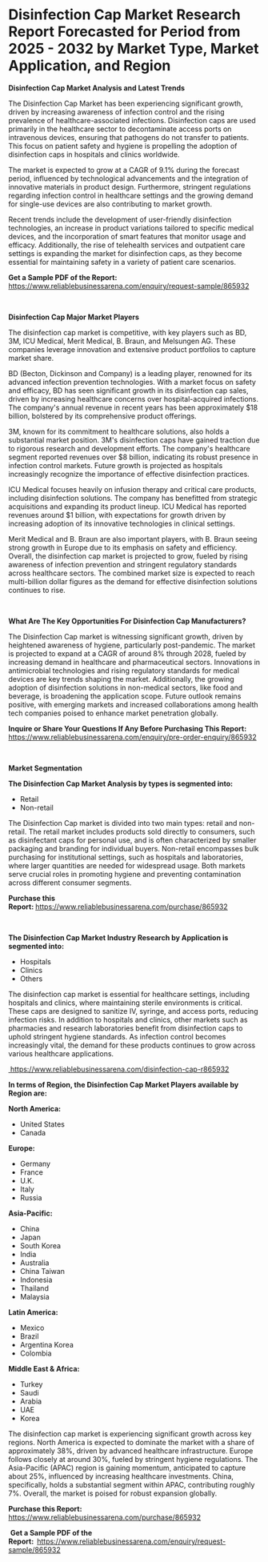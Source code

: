 <p><h1>Disinfection Cap Market Research Report Forecasted for Period from 2025 -  2032 by Market Type, Market Application, and Region</h1></p><p><strong>Disinfection Cap Market Analysis and Latest Trends</strong></p>
<p><p>The Disinfection Cap Market has been experiencing significant growth, driven by increasing awareness of infection control and the rising prevalence of healthcare-associated infections. Disinfection caps are used primarily in the healthcare sector to decontaminate access ports on intravenous devices, ensuring that pathogens do not transfer to patients. This focus on patient safety and hygiene is propelling the adoption of disinfection caps in hospitals and clinics worldwide.</p><p>The market is expected to grow at a CAGR of 9.1% during the forecast period, influenced by technological advancements and the integration of innovative materials in product design. Furthermore, stringent regulations regarding infection control in healthcare settings and the growing demand for single-use devices are also contributing to market growth. </p><p>Recent trends include the development of user-friendly disinfection technologies, an increase in product variations tailored to specific medical devices, and the incorporation of smart features that monitor usage and efficacy. Additionally, the rise of telehealth services and outpatient care settings is expanding the market for disinfection caps, as they become essential for maintaining safety in a variety of patient care scenarios.</p></p>
<p><strong>Get a Sample PDF of the Report:&nbsp;</strong> <a href="https://www.reliablebusinessarena.com/enquiry/request-sample/865932?utm_campaign=3164&utm_medium=2&utm_source=Github&utm_content=ia&utm_term=13042025&utm_id=disinfection-cap">https://www.reliablebusinessarena.com/enquiry/request-sample/865932</a></p>
<p>&nbsp;</p>
<p><strong>Disinfection Cap Major Market Players</strong></p>
<p><p>The disinfection cap market is competitive, with key players such as BD, 3M, ICU Medical, Merit Medical, B. Braun, and Melsungen AG. These companies leverage innovation and extensive product portfolios to capture market share.</p><p>BD (Becton, Dickinson and Company) is a leading player, renowned for its advanced infection prevention technologies. With a market focus on safety and efficacy, BD has seen significant growth in its disinfection cap sales, driven by increasing healthcare concerns over hospital-acquired infections. The company's annual revenue in recent years has been approximately $18 billion, bolstered by its comprehensive product offerings.</p><p>3M, known for its commitment to healthcare solutions, also holds a substantial market position. 3M's disinfection caps have gained traction due to rigorous research and development efforts. The company's healthcare segment reported revenues over $8 billion, indicating its robust presence in infection control markets. Future growth is projected as hospitals increasingly recognize the importance of effective disinfection practices.</p><p>ICU Medical focuses heavily on infusion therapy and critical care products, including disinfection solutions. The company has benefitted from strategic acquisitions and expanding its product lineup. ICU Medical has reported revenues around $1 billion, with expectations for growth driven by increasing adoption of its innovative technologies in clinical settings.</p><p>Merit Medical and B. Braun are also important players, with B. Braun seeing strong growth in Europe due to its emphasis on safety and efficiency. Overall, the disinfection cap market is projected to grow, fueled by rising awareness of infection prevention and stringent regulatory standards across healthcare sectors. The combined market size is expected to reach multi-billion dollar figures as the demand for effective disinfection solutions continues to rise.</p></p>
<p>&nbsp;</p>
<p><strong>What Are The Key Opportunities For Disinfection Cap Manufacturers?</strong></p>
<p><p>The Disinfection Cap market is witnessing significant growth, driven by heightened awareness of hygiene, particularly post-pandemic. The market is projected to expand at a CAGR of around 8% through 2028, fueled by increasing demand in healthcare and pharmaceutical sectors. Innovations in antimicrobial technologies and rising regulatory standards for medical devices are key trends shaping the market. Additionally, the growing adoption of disinfection solutions in non-medical sectors, like food and beverage, is broadening the application scope. Future outlook remains positive, with emerging markets and increased collaborations among health tech companies poised to enhance market penetration globally.</p></p>
<p><strong>Inquire or Share Your Questions If Any Before Purchasing This Report:</strong> <a href="https://www.reliablebusinessarena.com/enquiry/pre-order-enquiry/865932?utm_campaign=3164&utm_medium=2&utm_source=Github&utm_content=ia&utm_term=13042025&utm_id=disinfection-cap">https://www.reliablebusinessarena.com/enquiry/pre-order-enquiry/865932</a></p>
<p>&nbsp;</p>
<p><strong>Market Segmentation</strong></p>
<p><strong>The Disinfection Cap Market Analysis by types is segmented into:</strong></p>
<p><ul><li>Retail</li><li>Non-retail</li></ul></p>
<p><p>The Disinfection Cap market is divided into two main types: retail and non-retail. The retail market includes products sold directly to consumers, such as disinfectant caps for personal use, and is often characterized by smaller packaging and branding for individual buyers. Non-retail encompasses bulk purchasing for institutional settings, such as hospitals and laboratories, where larger quantities are needed for widespread usage. Both markets serve crucial roles in promoting hygiene and preventing contamination across different consumer segments.</p></p>
<p><strong>Purchase this Report:&nbsp;</strong><a href="https://www.reliablebusinessarena.com/purchase/865932?utm_campaign=3164&utm_medium=2&utm_source=Github&utm_content=ia&utm_term=13042025&utm_id=disinfection-cap">https://www.reliablebusinessarena.com/purchase/865932</a></p>
<p>&nbsp;</p>
<p><strong>The Disinfection Cap Market Industry Research by Application is segmented into:</strong></p>
<p><ul><li>Hospitals</li><li>Clinics</li><li>Others</li></ul></p>
<p><p>The disinfection cap market is essential for healthcare settings, including hospitals and clinics, where maintaining sterile environments is critical. These caps are designed to sanitize IV, syringe, and access ports, reducing infection risks. In addition to hospitals and clinics, other markets such as pharmacies and research laboratories benefit from disinfection caps to uphold stringent hygiene standards. As infection control becomes increasingly vital, the demand for these products continues to grow across various healthcare applications.</p></p>
<p><a href="https://www.reliablebusinessarena.com/disinfection-cap-r865932?utm_campaign=3164&utm_medium=2&utm_source=Github&utm_content=ia&utm_term=13042025&utm_id=disinfection-cap">&nbsp;https://www.reliablebusinessarena.com/disinfection-cap-r865932</a></p>
<p><strong>In terms of Region, the Disinfection Cap Market Players available by Region are:</strong></p>
<p>
    <p> <strong> North America: </strong>
        <ul>
            <li>United States</li>
            <li>Canada</li>
        </ul>
        </p> 
    <p> <strong> Europe: </strong>
        <ul>
            <li>Germany</li>
            <li>France</li>
            <li>U.K.</li>
            <li>Italy</li>
            <li>Russia</li>
        </ul>
        </p> 
    <p> <strong> Asia-Pacific: </strong>
        <ul>
            <li>China</li>
            <li>Japan</li>
            <li>South Korea</li>
            <li>India</li>
            <li>Australia</li>
            <li>China Taiwan</li>
            <li>Indonesia</li>
            <li>Thailand</li>
            <li>Malaysia</li>
        </ul>
        </p> 
    <p> <strong> Latin America: </strong>
        <ul>
            <li>Mexico</li>
            <li>Brazil</li>
            <li>Argentina Korea</li>
            <li>Colombia</li>
        </ul>
        </p> 
    <p> <strong> Middle East & Africa: </strong>
        <ul>
            <li>Turkey</li>
            <li>Saudi</li>
            <li>Arabia</li>
            <li>UAE</li>
            <li>Korea</li>
        </ul>
    </p>
    </p>
<p><p>The disinfection cap market is experiencing significant growth across key regions. North America is expected to dominate the market with a share of approximately 38%, driven by advanced healthcare infrastructure. Europe follows closely at around 30%, fueled by stringent hygiene regulations. The Asia-Pacific (APAC) region is gaining momentum, anticipated to capture about 25%, influenced by increasing healthcare investments. China, specifically, holds a substantial segment within APAC, contributing roughly 7%. Overall, the market is poised for robust expansion globally.</p></p>
<p><strong>Purchase this Report: </strong><a href="https://www.reliablebusinessarena.com/purchase/865932?utm_campaign=3164&utm_medium=2&utm_source=Github&utm_content=ia&utm_term=13042025&utm_id=disinfection-cap">https://www.reliablebusinessarena.com/purchase/865932</a></p>
<p>&nbsp;<strong>Get a Sample PDF of the Report:&nbsp;&nbsp;</strong><a href="https://www.reliablebusinessarena.com/enquiry/request-sample/865932?utm_campaign=3164&utm_medium=2&utm_source=Github&utm_content=ia&utm_term=13042025&utm_id=disinfection-cap">https://www.reliablebusinessarena.com/enquiry/request-sample/865932</a></p>
<p><strong></strong></p>
<p><p></p><p></p><p></p></p>